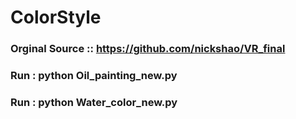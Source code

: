 # ColorStyle
### Orginal Source :: https://github.com/nickshao/VR_final
### Run : python Oil_painting_new.py
### Run : python Water_color_new.py
